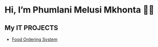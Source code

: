 <h1>Hi, I’m Phumlani Melusi Mkhonta 👩‍🦲</br> </h1>
<h2> My IT PROJECTS </h2>


  - [Food Ordering System](https://github.com/Meelucy/Food-ordering-system-)






